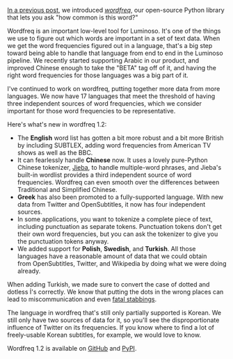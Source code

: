 <a href="https://conceptnetblog.wordpress.com/2016/05/19/wordfreq-open-source-and-open-data-about-word-frequencies/" target="_blank" rel="noopener noreferrer">In a previous post</a>, we introduced <em><a href="https://github.com/LuminosoInsight/wordfreq">wordfreq</a></em>, our open-source Python library that lets you ask "how common is this word?"

Wordfreq is an important low-level tool for Luminoso. It's one of the things we use to figure out which words are important in a set of text data. When we get the word frequencies figured out in a language, that's a big step toward being able to handle that language from end to end in the Luminoso pipeline. We recently started supporting Arabic in our product, and improved Chinese enough to take the "BETA" tag off of it, and having the right word frequencies for those languages was a big part of it.

I've continued to work on wordfreq, putting together more data from more languages. We now have 17 languages that meet the threshold of having three independent sources of word frequencies, which we consider important for those word frequencies to be representative.

Here's what's new in wordfreq 1.2:

<ul>
    <li>The <strong>English</strong> word list has gotten a bit more robust and a bit more British by including SUBTLEX, adding word frequencies from American TV shows as well as the BBC.</li>
    <li>It can fearlessly handle <strong>Chinese</strong> now. It uses a lovely pure-Python Chinese tokenizer, <a href="https://github.com/fxsjy/jieba">Jieba</a>, to handle multiple-word phrases, and Jieba's built-in wordlist provides a third independent source of word frequencies. Wordfreq can even smooth over the differences between Traditional and Simplified Chinese.</li>
    <li><strong>Greek</strong> has also been promoted to a fully-supported language. With new data from Twitter and OpenSubtitles, it now has four independent sources.</li>
    <li>In some applications, you want to tokenize a complete piece of text, including punctuation as separate tokens. Punctuation tokens don't get their own word frequencies, but you can ask the tokenizer to give you the punctuation tokens anyway.</li>
    <li>We added support for <strong>Polish</strong>, <strong>Swedish</strong>, and <strong>Turkish</strong>. All those languages have a reasonable amount of data that we could obtain from OpenSubtitles, Twitter, and Wikipedia by doing what we were doing already.</li>
</ul>

When adding Turkish, we made sure to convert the case of dotted and dotless İ's correctly. We know that putting the dots in the wrong places can lead to miscommunication and even <a href="http://gizmodo.com/382026/a-cellphones-missing-dot-kills-two-people-puts-three-more-in-jail">fatal stabbings</a>.

The language in wordfreq that's still only partially supported is Korean. We still only have two sources of data for it, so you'll see the disproportionate influence of Twitter on its frequencies. If you know where to find a lot of freely-usable Korean subtitles, for example, we would love to know.

Wordfreq 1.2 is available on <a href="https://github.com/LuminosoInsight/wordfreq">GitHub</a> and <a href="https://pypi.python.org/pypi/wordfreq">PyPI</a>.


